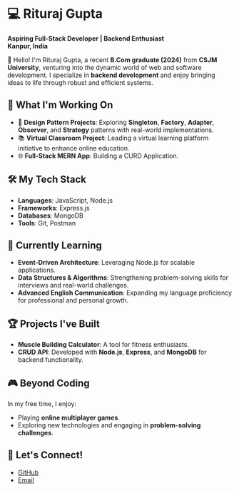 # 💻 Rituraj Gupta  

**Aspiring Full-Stack Developer | Backend Enthusiast**  
**Kanpur, India**  

🌟 Hello! I'm Rituraj Gupta, a recent **B.Com graduate (2024)** from **CSJM University**, venturing into the dynamic world of web and software development. I specialize in **backend development** and enjoy bringing ideas to life through robust and efficient systems.  

## 🚀 What I'm Working On  
- 🔄 **Design Pattern Projects**: Exploring **Singleton**, **Factory**, **Adapter**, **Observer**, and **Strategy** patterns with real-world implementations.  
- 📚 **Virtual Classroom Project**: Leading a virtual learning platform initiative to enhance online education.  
- 🌐 **Full-Stack MERN App**: Building a CURD Application.  

## 🛠️ My Tech Stack  
- **Languages**: JavaScript, Node.js  
- **Frameworks**: Express.js  
- **Databases**: MongoDB  
- **Tools**: Git, Postman  

## 📖 Currently Learning  
- **Event-Driven Architecture**: Leveraging Node.js for scalable applications.  
- **Data Structures & Algorithms**: Strengthening problem-solving skills for interviews and real-world challenges.  
- **Advanced English Communication**: Expanding my language proficiency for professional and personal growth.  

## 🏆 Projects I've Built  
- **Muscle Building Calculator**: A tool for fitness enthusiasts.  
- **CRUD API**: Developed with **Node.js**, **Express**, and **MongoDB** for backend functionality.  

## 🎮 Beyond Coding  
In my free time, I enjoy:  
- Playing **online multiplayer games**.  
- Exploring new technologies and engaging in **problem-solving challenges**.  

## 🤝 Let's Connect!  
- [GitHub](#)   
- [Email](mailto:rituraj@example.com)  

